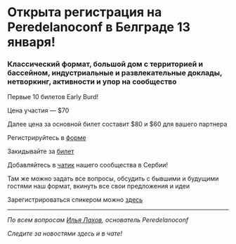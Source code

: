# Открыта регистрация на **Peredelanoconf** в Белграде 13 января! 

### Классический формат, большой дом с территорией и бассейном, индустриальные и развлекательные доклады, нетворкинг, активности и упор на сообщество

Первые 10 билетов Early Burd!

Цена участия — $70

Далее цена за основной билет составит $80 и $60 для вашего партнера

Регистрируйтесь в [форме](https://docs.google.com/forms/d/1SDWvcxOFkT_jmpVnz8peoYGiJx1jKCU8HgsikYMfP7A)

Закидывайте за [билет](/./guides/how-to-pay.md)

Добавляйтесь в [чатик]( https://t.me/peredelanoconfbelgrade) нашего сообщества в Сербии! 

Там же можно задать все вопросы, обсудить с бывшими и будущими гостями наш формат, вкинуть все свои предложения и идеи

Зарегистрироваться спикером можно [здесь](/./guides/tech-speech.md)

---

_По всем вопросам [Илья Лахов](https://t.me/ilakhov), основатель Peredelanoconf_

_Следите за новостями здесь и в чате!_
